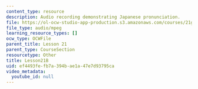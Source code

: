 ```yaml
---
content_type: resource
description: Audio recording demonstrating Japanese pronunciation.
file: https://ol-ocw-studio-app-production.s3.amazonaws.com/courses/21g-504-japanese-iv-spring-2009/ef4493fefb7a394bae1a47e7d93795ca_Lesson21B.mp3
file_type: audio/mpeg
learning_resource_types: []
ocw_type: OCWFile
parent_title: Lesson 21
parent_type: CourseSection
resourcetype: Other
title: Lesson21B
uid: ef4493fe-fb7a-394b-ae1a-47e7d93795ca
video_metadata:
  youtube_id: null
---
```

